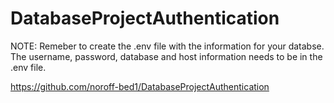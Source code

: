 ﻿# DatabaseProjectAuthentication
NOTE: Remeber to create the .env file with the information for your databse. The username, password, database and host information needs to be in the .env file.


https://github.com/noroff-bed1/DatabaseProjectAuthentication